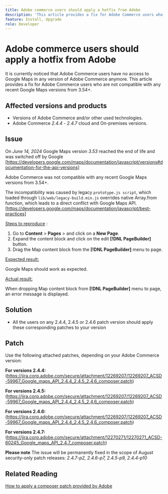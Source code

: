 ```yaml
---
title: Adobe commerce users should apply a hotfix from Adobe
description: 'This article provides a fix for Adobe Commerce users who are not compatible with any recent Google Maps versions from 3.54+.'
feature: Install, Upgrade
role: Developer
---
```

# Adobe commerce users should apply a hotfix from Adobe

It is currently noticed that Adobe Commerce users have no access to Google Maps in any version of Adobe Commerce anymore. This article provides a fix for Adobe Commerce users who are not compatible with any recent Google Maps versions from 3.54+.

## Affected versions and products

* Versions of Adobe Commerce and/or other used technologies.
* Adobe Commerce *2.4.4* - *2.4.7* cloud and On-premises versions.

## Issue

On *June 14, 2024* Google Maps version *3.53* reached the end of life and was switched off by Google [https://developers.google.com/maps/documentation/javascript/versions#documentation-for-the-api-versions]

Adobe Commerce was not compatible with any recent Google Maps versions from 3.54+.

The incompatibility was caused by legacy `prototype.js script`, which loaded through `lib/web/legacy-build.min.js` overrides native Array.from function, which leads to a direct conflict with Google Maps API. [https://developers.google.com/maps/documentation/javascript/best-practices]

<u>Steps to reproduce</u> :

1. Go to **Content** > **Pages** > and click on a **New Page**.
1. Expand the content block and click on the edit **[!DNL PageBuilder]** button.
1. Drag the Map content block from the **[!DNL PageBuilder]** menu to page.

<u>Expected result:</u>

Google Maps should work as expected.

<u> Actual result:</u>

When dropping Map content block from **[!DNL PageBuilder]** menu to page, an error message is displayed. 

## Solution

* All the users on any 2.4.4, 2.4.5 or 2.4.6 patch version should apply these corresponding patches to your version 

## Patch 

Use the following attached patches, depending on your Adobe Commerce version:

**For versions 2.4.4:**
(https://jira.corp.adobe.com/secure/attachment/12269207/12269207_ACSD-59967_Google_maps_API_2.4.4_2.4.5_2.4.6_composer.patch)

**For versions 2.4.5:**
(https://jira.corp.adobe.com/secure/attachment/12269207/12269207_ACSD-59967_Google_maps_API_2.4.4_2.4.5_2.4.6_composer.patch)

**For versions 2.4.6:**
(https://jira.corp.adobe.com/secure/attachment/12269207/12269207_ACSD-59967_Google_maps_API_2.4.4_2.4.5_2.4.6_composer.patch)

**For versions 2.4.7:**
(https://jira.corp.adobe.com/secure/attachment/12270271/12270271_ACSD-60245_Google_maps_API_2.4.7_composer.patch)

**Please note** 
The issue will be permanently fixed in the scope of August security-only patch releases: 
*2.4.7-p2, 2.4.6-p7, 2.4.5-p9, 2.4.4-p10*

## Related Reading

[How to apply a composer patch provided by Adobe ](https://experienceleague.adobe.com/en/docs/commerce-knowledge-base/kb/how-to/how-to-apply-a-composer-patch-provided-by-magento)
